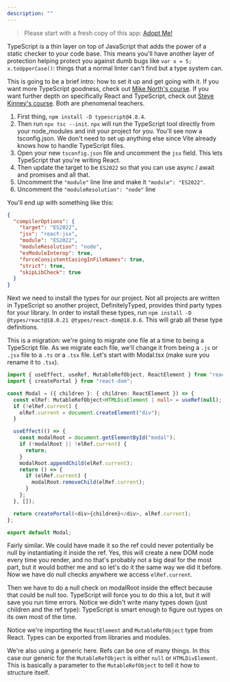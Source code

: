 ```yaml
---
description: ""
---
```


> Please start with a fresh copy of this app: [Adopt Me!][app]

TypeScript is a thin layer on top of JavaScript that adds the power of a static checker to your code base. This means you'll have another layer of protection helping protect you against dumb bugs like `var x = 5; x.toUpperCase()`: things that a normal linter can't find but a type system can.

This is going to be a brief intro: how to set it up and get going with it. If you want more TypeScript goodness, check out [Mike North's course][mike]. If you want further depth on specifically React and TypeScript, check out [Steve Kinney's course][steve]. Both are phenomenal teachers.

1. First thing, `npm install -D typescript@4.8.4`.
1. Then run `npx tsc --init`. `npx` will run the TypeScript tool directly from your node_modules and init your project for you. You'll see now a tsconfig.json. We don't need to set up anything else since Vite already knows how to handle TypeScript files.
1. Open your new `tsconfig.json` file and uncomment the `jsx` field. This lets TypeScript that you're writing React.
1. Then update the target to be `ES2022` so that you can use async / await and promises and all that.
1. Uncomment the `"module"` line line and make it `"module": "ES2022"`.
1. Uncomment the `"moduleResolution": "node"` line

You'll end up with something like this:

```json
{
  "compilerOptions": {
    "target": "ES2022",
    "jsx": "react-jsx",
    "module": "ES2022",
    "moduleResolution": "node",
    "esModuleInterop": true,
    "forceConsistentCasingInFileNames": true,
    "strict": true,
    "skipLibCheck": true
  }
}
```

Next we need to install the types for our project. Not all projects are written in TypeScript so another project, DefinitelyTyped, provides third party types for your library. In order to install these types, run `npm install -D @types/react@18.0.21 @types/react-dom@18.0.6`. This will grab all these type definitions.

This is a migration: we're going to migrate one file at a time to being a TypeScript file. As we migrate each file, we'll change it from being a `.js` or `.jsx` file to a `.ts` or a `.tsx` file. Let's start with Modal.tsx (make sure you rename it to `.tsx`).

```typescript
import { useEffect, useRef, MutableRefObject, ReactElement } from "react";
import { createPortal } from "react-dom";

const Modal = ({ children }: { children: ReactElement }) => {
  const elRef: MutableRefObject<HTMLDivElement | null> = useRef(null);
  if (!elRef.current) {
    elRef.current = document.createElement("div");
  }

  useEffect(() => {
    const modalRoot = document.getElementById("modal");
    if (!modalRoot || !elRef.current) {
      return;
    }
    modalRoot.appendChild(elRef.current);
    return () => {
      if (elRef.current) {
        modalRoot.removeChild(elRef.current);
      }
    };
  }, []);

  return createPortal(<div>{children}</div>, elRef.current);
};

export default Modal;
```

Fairly similar. We could have made it so the ref could never potentially be null by instantiating it inside the ref. Yes, this will create a new DOM node every time you render, and no that's probably not a big deal for the most part, but it would bother me and so let's do it the same way we did it before. Now we have do null checks anywhere we access `elRef.current`.

Then we have to do a null check on modalRoot inside the effect because that could be null too. TypeScript will force you to do this a lot, but it will save you run time errors. Notice we didn't write many types down (just children and the ref type): TypeScript is smart enough to figure out types on its own most of the time.

Notice we're importing the `ReactElement` and `MutableRefObject` type from React. Types can be exported from libraries and modules.

We're also using a generic here. Refs can be one of many things. In this case our generic for the `MutableRefObject` is either `null` or `HTMLDivElement`. This is basically a parameter to the `MutableRefObject` to tell it how to structure itself.

[mike]: https://frontendmasters.com/courses/typescript-v3/
[steve]: https://frontendmasters.com/courses/react-typescript/
[dt]: https://www.definitelytyped.org
[app]: https://github.com/btholt/citr-v8-project/tree/master/14-context
